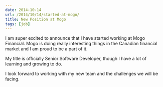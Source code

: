 ```yaml
---
date: 2014-10-14
url: /2014/10/14/started-at-mogo/
title: New Position at Mogo
tags: [job]
---
```


I am super excited to announce that I have started working at Mogo Financial.
Mogo is doing really interesting things in the Canadian financial market
and I am proud to be a part of it.

My title is officially Senior Software Developer, though I have a lot of
learning and growing to do.

I look forward to working with my new team and the challenges we will be facing.
